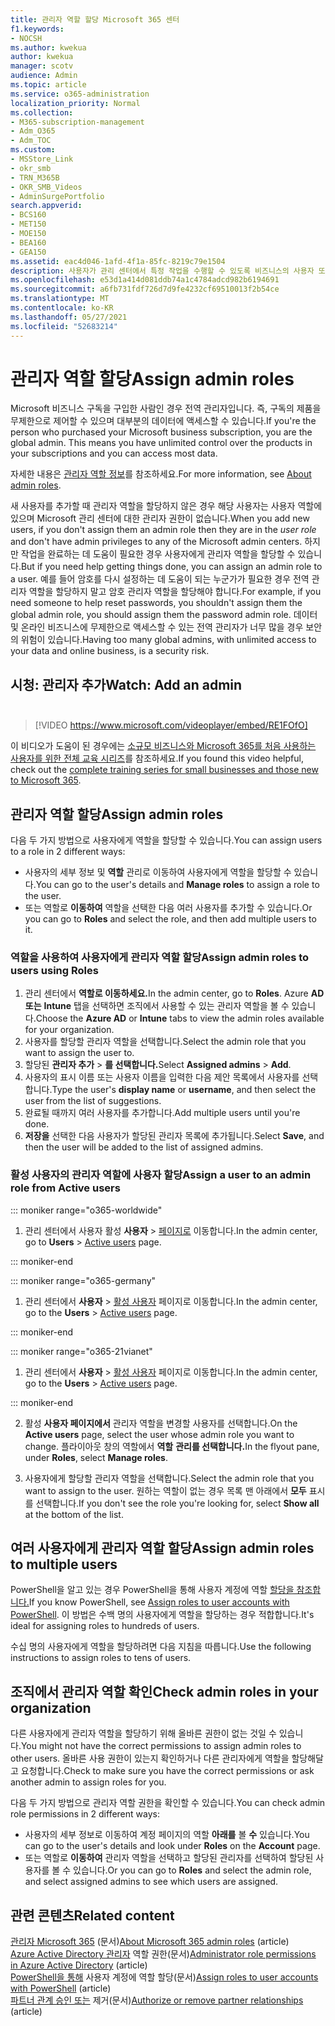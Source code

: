 ```yaml
---
title: 관리자 역할 할당 Microsoft 365 센터
f1.keywords:
- NOCSH
ms.author: kwekua
author: kwekua
manager: scotv
audience: Admin
ms.topic: article
ms.service: o365-administration
localization_priority: Normal
ms.collection:
- M365-subscription-management
- Adm_O365
- Adm_TOC
ms.custom:
- MSStore_Link
- okr_smb
- TRN_M365B
- OKR_SMB_Videos
- AdminSurgePortfolio
search.appverid:
- BCS160
- MET150
- MOE150
- BEA160
- GEA150
ms.assetid: eac4d046-1afd-4f1a-85fc-8219c79e1504
description: 사용자가 관리 센터에서 특정 작업을 수행할 수 있도록 비즈니스의 사용자 또는 여러 사용자에게 관리자 역할을 할당하는 방법을 설명합니다.
ms.openlocfilehash: e53d1a414d081ddb74a1c4784adcd982b6194691
ms.sourcegitcommit: a6fb731fdf726d7d9fe4232cf69510013f2b54ce
ms.translationtype: MT
ms.contentlocale: ko-KR
ms.lasthandoff: 05/27/2021
ms.locfileid: "52683214"
---
```

# <a name="assign-admin-roles"></a><span data-ttu-id="58ef4-103">관리자 역할 할당</span><span class="sxs-lookup"><span data-stu-id="58ef4-103">Assign admin roles</span></span>

<span data-ttu-id="58ef4-104">Microsoft 비즈니스 구독을 구입한 사람인 경우 전역 관리자입니다. 즉, 구독의 제품을 무제한으로 제어할 수 있으며 대부분의 데이터에 액세스할 수 있습니다.</span><span class="sxs-lookup"><span data-stu-id="58ef4-104">If you're the person who purchased your Microsoft business subscription, you are the global admin. This means you have unlimited control over the products in your subscriptions and you can access most data.</span></span>

<span data-ttu-id="58ef4-105">자세한 내용은 [관리자 역할 정보](about-admin-roles.md)를 참조하세요.</span><span class="sxs-lookup"><span data-stu-id="58ef4-105">For more information, see [About admin roles](about-admin-roles.md).</span></span>

<span data-ttu-id="58ef4-106">새 사용자를 추가할 때 관리자 역할을 할당하지 않은 경우 해당  사용자는 사용자 역할에 있으며 Microsoft 관리 센터에 대한 관리자 권한이 없습니다.</span><span class="sxs-lookup"><span data-stu-id="58ef4-106">When you add new users, if you don't assign them an admin role then they are in the *user role* and don't have admin privileges to any of the Microsoft admin centers.</span></span> <span data-ttu-id="58ef4-107">하지만 작업을 완료하는 데 도움이 필요한 경우 사용자에게 관리자 역할을 할당할 수 있습니다.</span><span class="sxs-lookup"><span data-stu-id="58ef4-107">But if you need help getting things done, you can assign an admin role to a user.</span></span> <span data-ttu-id="58ef4-108">예를 들어 암호를 다시 설정하는 데 도움이 되는 누군가가 필요한 경우 전역 관리자 역할을 할당하지 말고 암호 관리자 역할을 할당해야 합니다.</span><span class="sxs-lookup"><span data-stu-id="58ef4-108">For example, if you need someone to help reset passwords, you shouldn't assign them the global admin role, you should assign them the password admin role.</span></span> <span data-ttu-id="58ef4-109">데이터 및 온라인 비즈니스에 무제한으로 액세스할 수 있는 전역 관리자가 너무 많을 경우 보안의 위험이 있습니다.</span><span class="sxs-lookup"><span data-stu-id="58ef4-109">Having too many global admins, with unlimited access to your data and online business, is a security risk.</span></span>

## <a name="watch-add-an-adminbrbr"></a><span data-ttu-id="58ef4-110">시청: 관리자 추가</span><span class="sxs-lookup"><span data-stu-id="58ef4-110">Watch: Add an admin</span></span><br><br>

> [!VIDEO https://www.microsoft.com/videoplayer/embed/RE1FOfO] 

<span data-ttu-id="58ef4-111">이 비디오가 도움이 된 경우에는 [소규모 비즈니스와 Microsoft 365를 처음 사용하는 사용자를 위한 전체 교육 시리즈](../../business-video/index.yml)를 참조하세요.</span><span class="sxs-lookup"><span data-stu-id="58ef4-111">If you found this video helpful, check out the [complete training series for small businesses and those new to Microsoft 365](../../business-video/index.yml).</span></span>

## <a name="assign-admin-roles"></a><span data-ttu-id="58ef4-112">관리자 역할 할당</span><span class="sxs-lookup"><span data-stu-id="58ef4-112">Assign admin roles</span></span> 

<span data-ttu-id="58ef4-113">다음 두 가지 방법으로 사용자에게 역할을 할당할 수 있습니다.</span><span class="sxs-lookup"><span data-stu-id="58ef4-113">You can assign users to a role in 2 different ways:</span></span>

- <span data-ttu-id="58ef4-114">사용자의 세부 정보 및 **역할** 관리로 이동하여 사용자에게 역할을 할당할 수 있습니다.</span><span class="sxs-lookup"><span data-stu-id="58ef4-114">You can go to the user's details and **Manage roles** to assign a role to the user.</span></span>
- <span data-ttu-id="58ef4-115">또는 역할로 **이동하여** 역할을 선택한 다음 여러 사용자를 추가할 수 있습니다.</span><span class="sxs-lookup"><span data-stu-id="58ef4-115">Or you can go to **Roles** and select the role, and then add multiple users to it.</span></span>

### <a name="assign-admin-roles-to-users-using-roles"></a><span data-ttu-id="58ef4-116">역할을 사용하여 사용자에게 관리자 역할 할당</span><span class="sxs-lookup"><span data-stu-id="58ef4-116">Assign admin roles to users using Roles</span></span>

1. <span data-ttu-id="58ef4-117">관리 센터에서 **역할로 이동하세요.**</span><span class="sxs-lookup"><span data-stu-id="58ef4-117">In the admin center, go to **Roles**.</span></span> <span data-ttu-id="58ef4-118">Azure **AD 또는** **Intune** 탭을 선택하면 조직에서 사용할 수 있는 관리자 역할을 볼 수 있습니다.</span><span class="sxs-lookup"><span data-stu-id="58ef4-118">Choose the **Azure AD** or **Intune** tabs to view the admin roles available for your organization.</span></span>
2. <span data-ttu-id="58ef4-119">사용자를 할당할 관리자 역할을 선택합니다.</span><span class="sxs-lookup"><span data-stu-id="58ef4-119">Select the admin role that you want to assign the user to.</span></span>
3. <span data-ttu-id="58ef4-120">할당된 **관리자 추가**  >  **를 선택합니다.**</span><span class="sxs-lookup"><span data-stu-id="58ef4-120">Select **Assigned admins** > **Add**.</span></span>
4. <span data-ttu-id="58ef4-121">사용자의 표시 이름  또는 사용자 이름을 입력한 다음 제안 목록에서 사용자를 선택합니다.</span><span class="sxs-lookup"><span data-stu-id="58ef4-121">Type the user's **display name** or **username**, and then select the user from the list of suggestions.</span></span>
5. <span data-ttu-id="58ef4-122">완료될 때까지 여러 사용자를 추가합니다.</span><span class="sxs-lookup"><span data-stu-id="58ef4-122">Add multiple users until you're done.</span></span>
6. <span data-ttu-id="58ef4-123">**저장을** 선택한 다음 사용자가 할당된 관리자 목록에 추가됩니다.</span><span class="sxs-lookup"><span data-stu-id="58ef4-123">Select **Save**, and then the user will be added to the list of assigned admins.</span></span>

### <a name="assign-a-user-to-an-admin-role-from-active-users"></a><span data-ttu-id="58ef4-124">활성 사용자의 관리자 역할에 사용자 할당</span><span class="sxs-lookup"><span data-stu-id="58ef4-124">Assign a user to an admin role from Active users</span></span>

::: moniker range="o365-worldwide"

1. <span data-ttu-id="58ef4-125">관리 센터에서 사용자 활성 **사용자** > [페이지로](https://go.microsoft.com/fwlink/p/?linkid=834822) 이동합니다.</span><span class="sxs-lookup"><span data-stu-id="58ef4-125">In the admin center, go to **Users** > [Active users](https://go.microsoft.com/fwlink/p/?linkid=834822) page.</span></span>

::: moniker-end

::: moniker range="o365-germany"

1. <span data-ttu-id="58ef4-126">관리 센터에서 **사용자** > <a href="https://go.microsoft.com/fwlink/p/?linkid=847686" target="_blank">활성 사용자</a> 페이지로 이동합니다.</span><span class="sxs-lookup"><span data-stu-id="58ef4-126">In the admin center, go to the **Users** > <a href="https://go.microsoft.com/fwlink/p/?linkid=847686" target="_blank">Active users</a> page.</span></span>

::: moniker-end

::: moniker range="o365-21vianet"

1. <span data-ttu-id="58ef4-127">관리 센터에서 **사용자** > <a href="https://go.microsoft.com/fwlink/p/?linkid=850628" target="_blank">활성 사용자</a> 페이지로 이동합니다.</span><span class="sxs-lookup"><span data-stu-id="58ef4-127">In the admin center, go to the **Users** > <a href="https://go.microsoft.com/fwlink/p/?linkid=850628" target="_blank">Active users</a> page.</span></span>

::: moniker-end

2. <span data-ttu-id="58ef4-128">활성 **사용자 페이지에서** 관리자 역할을 변경할 사용자를 선택합니다.</span><span class="sxs-lookup"><span data-stu-id="58ef4-128">On the **Active users** page, select the user whose admin role you want to change.</span></span> <span data-ttu-id="58ef4-129">플라이아웃 창의 역할에서 **역할** **관리를 선택합니다.**</span><span class="sxs-lookup"><span data-stu-id="58ef4-129">In the flyout pane, under **Roles**, select **Manage roles**.</span></span>

3. <span data-ttu-id="58ef4-130">사용자에게 할당할 관리자 역할을 선택합니다.</span><span class="sxs-lookup"><span data-stu-id="58ef4-130">Select the admin role that you want to assign to the user.</span></span> <span data-ttu-id="58ef4-131">원하는 역할이 없는 경우 목록 맨 아래에서 **모두** 표시를 선택합니다.</span><span class="sxs-lookup"><span data-stu-id="58ef4-131">If you don't see the role you're looking for, select **Show all** at the bottom of the list.</span></span>

## <a name="assign-admin-roles-to-multiple-users"></a><span data-ttu-id="58ef4-132">여러 사용자에게 관리자 역할 할당</span><span class="sxs-lookup"><span data-stu-id="58ef4-132">Assign admin roles to multiple users</span></span>

<span data-ttu-id="58ef4-133">PowerShell을 알고 있는 경우 PowerShell을 통해 사용자 계정에 역할 [할당을 참조합니다.](../../enterprise/assign-roles-to-user-accounts-with-microsoft-365-powershell.md)</span><span class="sxs-lookup"><span data-stu-id="58ef4-133">If you know PowerShell, see [Assign roles to user accounts with PowerShell](../../enterprise/assign-roles-to-user-accounts-with-microsoft-365-powershell.md).</span></span> <span data-ttu-id="58ef4-134">이 방법은 수백 명의 사용자에게 역할을 할당하는 경우 적합합니다.</span><span class="sxs-lookup"><span data-stu-id="58ef4-134">It's ideal for assigning roles to hundreds of users.</span></span>
  
<span data-ttu-id="58ef4-135">수십 명의 사용자에게 역할을 할당하려면 다음 지침을 따릅니다.</span><span class="sxs-lookup"><span data-stu-id="58ef4-135">Use the following instructions to assign roles to tens of users.</span></span>

## <a name="check-admin-roles-in-your-organization"></a><span data-ttu-id="58ef4-136">조직에서 관리자 역할 확인</span><span class="sxs-lookup"><span data-stu-id="58ef4-136">Check admin roles in your organization</span></span>

<span data-ttu-id="58ef4-137">다른 사용자에게 관리자 역할을 할당하기 위해 올바른 권한이 없는 것일 수 있습니다.</span><span class="sxs-lookup"><span data-stu-id="58ef4-137">You might not have the correct permissions to assign admin roles to other users.</span></span> <span data-ttu-id="58ef4-138">올바른 사용 권한이 있는지 확인하거나 다른 관리자에게 역할을 할당해달고 요청합니다.</span><span class="sxs-lookup"><span data-stu-id="58ef4-138">Check to make sure you have the correct permissions or ask another admin to assign roles for you.</span></span>

<span data-ttu-id="58ef4-139">다음 두 가지 방법으로 관리자 역할 권한을 확인할 수 있습니다.</span><span class="sxs-lookup"><span data-stu-id="58ef4-139">You can check admin role permissions in 2 different ways:</span></span>

- <span data-ttu-id="58ef4-140">사용자의 세부 정보로 이동하여 계정 페이지의 역할 **아래를** 볼 **수** 있습니다.</span><span class="sxs-lookup"><span data-stu-id="58ef4-140">You can go to the user's details and look under **Roles** on the **Account** page.</span></span>
- <span data-ttu-id="58ef4-141">또는 역할로 **이동하여** 관리자 역할을 선택하고 할당된 관리자를 선택하여 할당된 사용자를 볼 수 있습니다.</span><span class="sxs-lookup"><span data-stu-id="58ef4-141">Or you can go to **Roles** and select the admin role, and select assigned admins to see which users are assigned.</span></span>

## <a name="related-content"></a><span data-ttu-id="58ef4-142">관련 콘텐츠</span><span class="sxs-lookup"><span data-stu-id="58ef4-142">Related content</span></span>

<span data-ttu-id="58ef4-143">[관리자 Microsoft 365](about-admin-roles.md) (문서)</span><span class="sxs-lookup"><span data-stu-id="58ef4-143">[About Microsoft 365 admin roles](about-admin-roles.md) (article)</span></span>\
<span data-ttu-id="58ef4-144">[Azure Active Directory 관리자](/azure/active-directory/users-groups-roles/directory-assign-admin-roles#available-roles) 역할 권한(문서)</span><span class="sxs-lookup"><span data-stu-id="58ef4-144">[Administrator role permissions in Azure Active Directory](/azure/active-directory/users-groups-roles/directory-assign-admin-roles#available-roles) (article)</span></span>\
<span data-ttu-id="58ef4-145">[PowerShell을 통해](../../enterprise/assign-roles-to-user-accounts-with-microsoft-365-powershell.md) 사용자 계정에 역할 할당(문서)</span><span class="sxs-lookup"><span data-stu-id="58ef4-145">[Assign roles to user accounts with PowerShell](../../enterprise/assign-roles-to-user-accounts-with-microsoft-365-powershell.md) (article)</span></span>\
<span data-ttu-id="58ef4-146">[파트너 관계 승인 또는](../misc/add-partner.md) 제거(문서)</span><span class="sxs-lookup"><span data-stu-id="58ef4-146">[Authorize or remove partner relationships](../misc/add-partner.md) (article)</span></span>